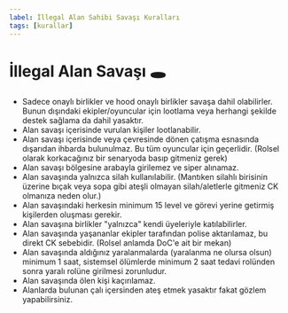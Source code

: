 ```yaml
---
label: İllegal Alan Sahibi Savaşı Kuralları
tags: [kurallar]
---
```


# İllegal Alan Savaşı :hole:

- Sadece onaylı birlikler ve hood onaylı birlikler savaşa dahil olabilirler. Bunun dışındaki ekipler/oyuncular için lootlama veya herhangi şekilde destek sağlama da dahil yasaktır. 
- Alan savaşı içerisinde vurulan kişiler lootlanabilir.
- Alan savaşı içerisinde veya çevresinde dönen çatışma esnasında dışarıdan ihbarda bulunulmaz. Bu tüm oyuncular için geçerlidir. (Rolsel olarak korkacağınız bir senaryoda basıp gitmeniz gerek)
- Alan savaşı bölgesine arabayla girilemez ve siper alınamaz.
- Alan savaşında yalnızca silah kullanılabilir. (Mantıken silahlı birisinin üzerine bıçak veya sopa gibi ateşli olmayan silah/aletlerle gitmeniz CK olmanıza neden olur.)
- Alan savaşındaki herkesin minimum 15 level ve görevi yerine getirmiş kişilerden oluşması gerekir.
- Alan savaşına birlikler "yalnızca" kendi üyeleriyle katılabilirler.
- Alan savaşında yaşananlar ekipler tarafından polise aktarılamaz, bu direkt CK sebebidir. (Rolsel anlamda DoC'e ait bir mekan)
- Alan savaşında aldığınız yaralanmalarda (yaralanma ne olursa olsun) minimum 1 saat, sistemsel ölümlerde minimum 2 saat tedavi rolünden sonra yaralı rolüne girilmesi zorunludur.
- Alan savaşında ölen kişi kaçırılamaz.
- Alanlarda bulunan çalı içersinden ateş etmek yasaktır fakat gözlem yapabilirsiniz.
